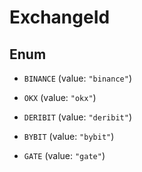 

# ExchangeId

## Enum


* `BINANCE` (value: `"binance"`)

* `OKX` (value: `"okx"`)

* `DERIBIT` (value: `"deribit"`)

* `BYBIT` (value: `"bybit"`)

* `GATE` (value: `"gate"`)



